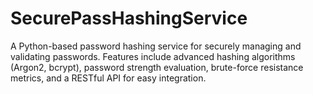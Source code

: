 # SecurePassHashingService
 A Python-based password hashing service for securely managing and validating passwords. Features include advanced hashing algorithms (Argon2, bcrypt), password strength evaluation, brute-force resistance metrics, and a RESTful API for easy integration.
